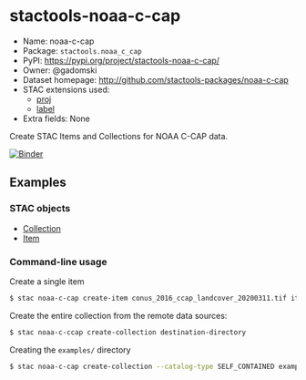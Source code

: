 # stactools-noaa-c-cap

- Name: noaa-c-cap
- Package: `stactools.noaa_c_cap`
- PyPI: https://pypi.org/project/stactools-noaa-c-cap/
- Owner: @gadomski
- Dataset homepage: http://github.com/stactools-packages/noaa-c-cap
- STAC extensions used:
  - [proj](https://github.com/stac-extensions/projection/)
  - [label](https://github.com/stac-extensions/label/)
- Extra fields: None

Create STAC Items and Collections for NOAA C-CAP data.

[![Binder](https://mybinder.org/badge_logo.svg)](https://mybinder.org/v2/gh/stactools-packages/noaa-c-cap/main?filepath=docs/installation_and_basic_usage.ipynb)

## Examples

### STAC objects

- [Collection](examples/collection.json)
- [Item](examples/conus_2016_ccap_landcover_20200311/conus_2016_ccap_landcover_20200311.json)

### Command-line usage

Create a single item

```bash
$ stac noaa-c-cap create-item conus_2016_ccap_landcover_20200311.tif item.json
```

Create the entire collection from the remote data sources:

```bash
$ stac noaa-c-ccap create-collection destination-directory
```

Creating the `examples/` directory

```bash
$ stac noaa-c-cap create-collection --catalog-type SELF_CONTAINED examples
```

